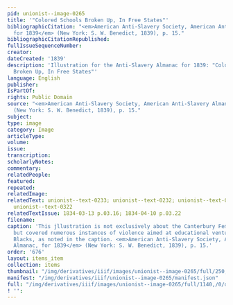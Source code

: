 ```yaml
---
pid: unionist--image-0265
title: '"Colored Schools Broken Up, In Free States"'
bibliographicCitation: "<em>American Anti-Slavery Society, American Anti-Slavery Almanac,
  for 1839</em> (New York: S. W. Benedict, 1839), p. 15."
bibliographicCitationRepublished: 
fullIssueSequenceNumber: 
creator: 
dateCreated: '1839'
description: 'Illustration for the Anti-Slavery Almanac for 1839: "Colored Schools
  Broken Up, In Free States"'
language: English
publisher: 
IsPartOf: 
rights: Public Domain
source: "<em>American Anti-Slavery Society, American Anti-Slavery Almanac, for 1839</em>
  (New York: S. W. Benedict, 1839), p. 15."
subject: 
type: image
category: Image
articleType: 
volume: 
issue: 
transcription: 
scholarlyNotes: 
commentary: 
relatedPeople: 
featured: 
repeated: 
relatedImage: 
relatedText: unionist--text-0233; unionist--text-0232; unionist--text-0231; unionist--text-0252;
  unionist--text-0322
relatedTextIssue: 1834-03-13 p.03.16; 1834-04-10 p.03.22
filename: 
caption: 'This jllustration is not exclusively about the Canterbury Female Academy,
  but covered numerous instances of violence aimed at educational ventures for free
  Blacks, as noted in the caption. <em>American Anti-Slavery Society, American Anti-Slavery
  Almanac, for 1839</em> (New York: S. W. Benedict, 1839), p. 15.'
order: '676'
layout: items_item
collection: items
thumbnail: "/img/derivatives/iiif/images/unionist--image-0265/full/250,/0/default.jpg"
manifest: "/img/derivatives/iiif/unionist--image-0265/manifest.json"
full: "/img/derivatives/iiif/images/unionist--image-0265/full/1140,/0/default.jpg"
! '': 
---
```

